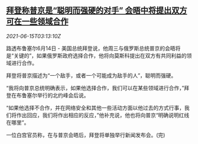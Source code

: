 <!--1623727862000-->
[拜登称普京是“聪明而强硬的对手” 会晤中将提出双方可在一些领域合作](https://cn.reuters.com/article/us-biden-putin-summit-0615-idCNKCS2DR08B)
------

<div><i>2021-06-15T03:13:10Z</i></div><p>路透布鲁塞尔6月14日 - 美国总统拜登说，他周三与俄罗斯总统普京的会晤将是“关键的”，如果俄罗斯政府选择合作，他将向莫斯科提出在双方有共同利益的领域进行合作。</p><p>拜登将普京描述为“一个敌手，或者一个可能成为敌手的人”，聪明而强硬。</p><p>“我将向普京总统明确表示，如果他选择合作，我们可以在某些领域进行合作，”拜登在布鲁塞尔举行的北约峰会后说。</p><p>“如果他选择不合作，并在网络安全和其他一些活动方面以他过去的方式行事，我们将作出回应，我们将作出相应的反应，”他补充说，他也将向普京“明确说明红线在哪里”。</p><p>一位白宫官员称，在与普京会晤后，拜登将单独举行新闻发布会。(完)</p>

